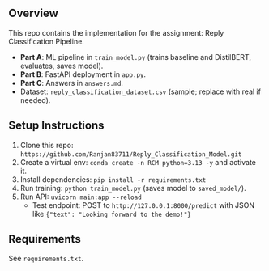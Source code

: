 ## Overview
This repo contains the implementation for the assignment: Reply Classification Pipeline.

- **Part A**: ML pipeline in `train_model.py` (trains baseline and DistilBERT, evaluates, saves model).
- **Part B**: FastAPI deployment in `app.py`.
- **Part C**: Answers in `answers.md`.
- Dataset: `reply_classification_dataset.csv` (sample; replace with real if needed).

## Setup Instructions
1. Clone this repo: `https://github.com/Ranjan83711/Reply_Classification_Model.git`
2. Create a virtual env: `conda create -n RCM python=3.13 -y` and activate it.
3. Install dependencies: `pip install -r requirements.txt`
4. Run training: `python train_model.py` (saves model to `saved_model/`).
5. Run API: `uvicorn main:app --reload`
   - Test endpoint: POST to `http://127.0.0.1:8000/predict` with JSON like `{"text": "Looking forward to the demo!"}`

## Requirements
See `requirements.txt`.



